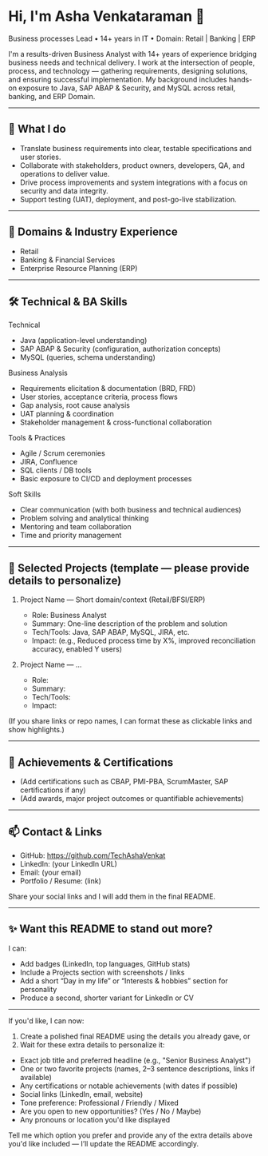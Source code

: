 # Hi, I'm Asha Venkataraman 👋

Business processes Lead • 14+ years in IT • Domain: Retail | Banking | ERP

I'm a results-driven Business Analyst with 14+ years of experience bridging business needs and technical delivery. I work at the intersection of people, process, and technology — gathering requirements, designing solutions, and ensuring successful implementation. My background includes hands-on exposure to Java, SAP ABAP & Security, and MySQL across retail, banking, and ERP Domain.

---

## 🔭 What I do
- Translate business requirements into clear, testable specifications and user stories.
- Collaborate with stakeholders, product owners, developers, QA, and operations to deliver value.
- Drive process improvements and system integrations with a focus on security and data integrity.
- Support testing (UAT), deployment, and post-go-live stabilization.

---

## 💼 Domains & Industry Experience
- Retail
- Banking & Financial Services
- Enterprise Resource Planning (ERP)

---

## 🛠 Technical & BA Skills

Technical
- Java (application-level understanding)
- SAP ABAP & Security (configuration, authorization concepts)
- MySQL (queries, schema understanding)

Business Analysis
- Requirements elicitation & documentation (BRD, FRD)
- User stories, acceptance criteria, process flows
- Gap analysis, root cause analysis
- UAT planning & coordination
- Stakeholder management & cross-functional collaboration

Tools & Practices
- Agile / Scrum ceremonies
- JIRA, Confluence
- SQL clients / DB tools
- Basic exposure to CI/CD and deployment processes

Soft Skills
- Clear communication (with both business and technical audiences)
- Problem solving and analytical thinking
- Mentoring and team collaboration
- Time and priority management

---

## 🚀 Selected Projects (template — please provide details to personalize)
1. Project Name — Short domain/context (Retail/BFSI/ERP)
   - Role: Business Analyst
   - Summary: One-line description of the problem and solution
   - Tech/Tools: Java, SAP ABAP, MySQL, JIRA, etc.
   - Impact: (e.g., Reduced process time by X%, improved reconciliation accuracy, enabled Y users)

2. Project Name — ...
   - Role:
   - Summary:
   - Tech/Tools:
   - Impact:

(If you share links or repo names, I can format these as clickable links and show highlights.)

---

## 🎯 Achievements & Certifications
- (Add certifications such as CBAP, PMI-PBA, ScrumMaster, SAP certifications if any)
- (Add awards, major project outcomes or quantifiable achievements)

---

## 📫 Contact & Links
- GitHub: https://github.com/TechAshaVenkat
- LinkedIn: (your LinkedIn URL)
- Email: (your email)
- Portfolio / Resume: (link)

Share your social links and I will add them in the final README.

---

## ✨ Want this README to stand out more?
I can:
- Add badges (LinkedIn, top languages, GitHub stats)
- Include a Projects section with screenshots / links
- Add a short “Day in my life” or “Interests & hobbies” section for personality
- Produce a second, shorter variant for LinkedIn or CV

---

If you'd like, I can now:
1) Create a polished final README using the details you already gave, or  
2) Wait for these extra details to personalize it:

- Exact job title and preferred headline (e.g., "Senior Business Analyst")
- One or two favorite projects (names, 2–3 sentence descriptions, links if available)
- Any certifications or notable achievements (with dates if possible)
- Social links (LinkedIn, email, website)
- Tone preference: Professional / Friendly / Mixed
- Are you open to new opportunities? (Yes / No / Maybe)
- Any pronouns or location you'd like displayed

Tell me which option you prefer and provide any of the extra details above you'd like included — I’ll update the README accordingly.
